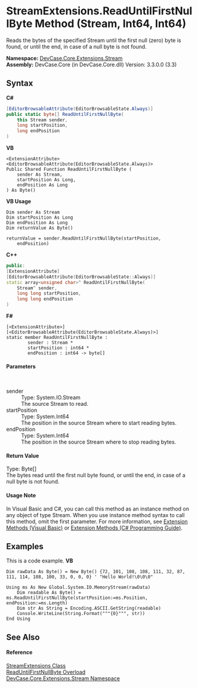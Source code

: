 # StreamExtensions.ReadUntilFirstNullByte Method (Stream, Int64, Int64)
 

Reads the bytes of the specified Stream until the first null (zero) byte is found, or until the end, in case of a null byte is not found.

**Namespace:**&nbsp;<a href="N_DevCase_Core_Extensions_Stream">DevCase.Core.Extensions.Stream</a><br />**Assembly:**&nbsp;DevCase.Core (in DevCase.Core.dll) Version: 3.3.0.0 (3.3)

## Syntax

**C#**<br />
``` C#
[EditorBrowsableAttribute(EditorBrowsableState.Always)]
public static byte[] ReadUntilFirstNullByte(
	this Stream sender,
	long startPosition,
	long endPosition
)
```

**VB**<br />
``` VB
<ExtensionAttribute>
<EditorBrowsableAttribute(EditorBrowsableState.Always)>
Public Shared Function ReadUntilFirstNullByte ( 
	sender As Stream,
	startPosition As Long,
	endPosition As Long
) As Byte()
```

**VB Usage**<br />
``` VB Usage
Dim sender As Stream
Dim startPosition As Long
Dim endPosition As Long
Dim returnValue As Byte()

returnValue = sender.ReadUntilFirstNullByte(startPosition, 
	endPosition)
```

**C++**<br />
``` C++
public:
[ExtensionAttribute]
[EditorBrowsableAttribute(EditorBrowsableState::Always)]
static array<unsigned char>^ ReadUntilFirstNullByte(
	Stream^ sender, 
	long long startPosition, 
	long long endPosition
)
```

**F#**<br />
``` F#
[<ExtensionAttribute>]
[<EditorBrowsableAttribute(EditorBrowsableState.Always)>]
static member ReadUntilFirstNullByte : 
        sender : Stream * 
        startPosition : int64 * 
        endPosition : int64 -> byte[] 

```


#### Parameters
&nbsp;<dl><dt>sender</dt><dd>Type: System.IO.Stream<br />The source Stream to read.</dd><dt>startPosition</dt><dd>Type: System.Int64<br />The position in the source Stream where to start reading bytes.</dd><dt>endPosition</dt><dd>Type: System.Int64<br />The position in the source Stream where to stop reading bytes.</dd></dl>

#### Return Value
Type: Byte[]<br />The bytes read until the first null byte found, or until the end, in case of a null byte is not found.

#### Usage Note
In Visual Basic and C#, you can call this method as an instance method on any object of type Stream. When you use instance method syntax to call this method, omit the first parameter. For more information, see <a href="https://docs.microsoft.com/dotnet/visual-basic/programming-guide/language-features/procedures/extension-methods">Extension Methods (Visual Basic)</a> or <a href="https://docs.microsoft.com/dotnet/csharp/programming-guide/classes-and-structs/extension-methods">Extension Methods (C# Programming Guide)</a>.

## Examples
This is a code example. 
**VB**<br />
``` VB
Dim rawData As Byte() = New Byte() {72, 101, 108, 108, 111, 32, 87, 111, 114, 108, 100, 33, 0, 0, 0} ' "Hello World!\0\0\0"

Using ms As New Global.System.IO.MemoryStream(rawData)
    Dim readable As Byte() = ms.ReadUntilFirstNullByte(startPosition:=ms.Position, endPosition:=ms.Length)
    Dim str As String = Encoding.ASCII.GetString(readable)
    Console.WriteLine(String.Format("""{0}""", str))
End Using
```


## See Also


#### Reference
<a href="T_DevCase_Core_Extensions_Stream_StreamExtensions">StreamExtensions Class</a><br /><a href="Overload_DevCase_Core_Extensions_Stream_StreamExtensions_ReadUntilFirstNullByte">ReadUntilFirstNullByte Overload</a><br /><a href="N_DevCase_Core_Extensions_Stream">DevCase.Core.Extensions.Stream Namespace</a><br />